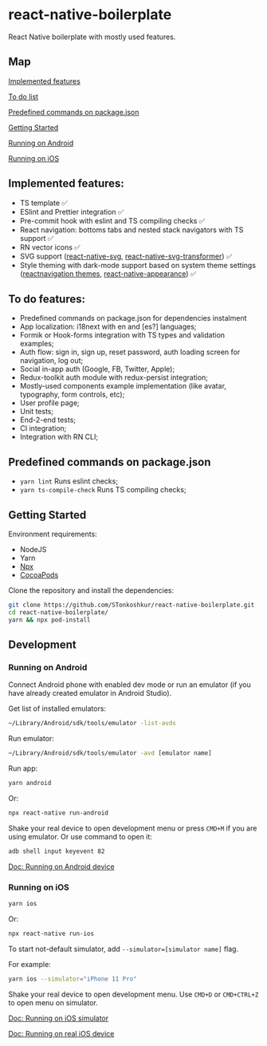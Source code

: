 # react-native-boilerplate
React Native boilerplate with mostly used features.

## Map
[Implemented features](#implemented-features)

[To do list](#to-do-features)

[Predefined commands on package.json](#predefined-commands-on-packagejson)

[Getting Started](#getting-started)

[Running on Android](#running-on-android)

[Running on iOS](#running-on-ios)

## Implemented features:
 - TS template :white_check_mark:
 - ESlint and Prettier integration :white_check_mark:
 - Pre-commit hook with eslint and TS compiling checks :white_check_mark:
 - React navigation: bottoms tabs and nested stack navigators with TS support :white_check_mark:
 - RN vector icons :white_check_mark:
 - SVG support ([react-native-svg](https://github.com/react-native-svg/react-native-svg), [react-native-svg-transformer](https://github.com/kristerkari/react-native-svg-transformer)) :white_check_mark:
 - Style theming with dark-mode support based on system theme settings ([reactnavigation themes](https://reactnavigation.org/docs/themes), [react-native-appearance](https://github.com/expo/react-native-appearance)) :white_check_mark:


## To do features:
- Predefined commands on package.json for dependencies instalment
- App localization: i18next with en and [es?] languages;
- Formik or Hook-forms integration with TS types and validation examples;
- Auth flow: sign in, sign up, reset password, auth loading screen for navigation, log out;
- Social in-app auth (Google, FB, Twitter, Apple);
- Redux-toolkit auth module with redux-persist integration;
- Mostly-used components example implementation (like avatar, typography, form controls, etc);
- User profile page;
- Unit tests;
- End-2-end tests;
- CI integration;
- Integration with RN CLI;

## Predefined commands on package.json

- `yarn lint` Runs eslint checks;
- `yarn ts-compile-check` Runs TS compiling checks;


## Getting Started

Environment requirements:

- NodeJS
- Yarn
- [Npx](https://nodejs.dev/learn/the-npx-nodejs-package-runner)
- [CocoaPods](https://cocoapods.org/)

Clone the repository and install the dependencies:
```bash
git clone https://github.com/STonkoshkur/react-native-boilerplate.git
cd react-native-boilerplate/
yarn && npx pod-install
```

## Development

### Running on Android

Connect Android phone with enabled dev mode or run an emulator (if you have already created emulator in Android Studio).

Get list of installed emulators:
```bash
~/Library/Android/sdk/tools/emulator -list-avds
```

Run emulator:
```bash
~/Library/Android/sdk/tools/emulator -avd [emulator name]
```

Run app:
```bash
yarn android
```
Or:
```bash
npx react-native run-android
```

Shake your real device to open development menu or press `CMD+M` if you are using emulator. Or use command to open it:
```bash
adb shell input keyevent 82
```

[Doc: Running on Android device](https://reactnative.dev/docs/running-on-device#1-enable-debugging-over-usb)

### Running on iOS

```bash
yarn ios
```
Or:
```bash
npx react-native run-ios
```

To start not-default simulator, add `--simulator=[simulator name]` flag.

For example:

```bash
yarn ios --simulator="iPhone 11 Pro"
```

Shake your real device to open development menu. Use `CMD+D` or `CMD+CTRL+Z` to open menu on simulator.

[Doc: Running on iOS simulator](https://reactnative.dev/docs/running-on-simulator-ios)

[Doc: Running on real iOS device](https://reactnative.dev/docs/running-on-device#1-plug-in-your-device-via-usb)
